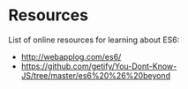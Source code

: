# Resources
List of online resources for learning about ES6:

- http://webapplog.com/es6/
- https://github.com/getify/You-Dont-Know-JS/tree/master/es6%20%26%20beyond
